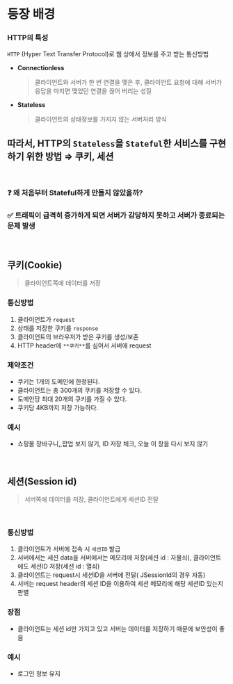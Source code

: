 # 등장 배경

### HTTP의 특성

`HTTP` (Hyper Text Transfer Protocol)로 웹 상에서 정보를 주고 받는 통신방법

- **Connectionless**
  > 클라이언트와 서버가 한 번 연결을 맺은 후, 클라이언트 요청에 대해 서버가 응답을 마치면 맺었던 연결을 끊어 버리는 성질
- **Stateless**
  > 클라이언트의 상태정보를 가지지 않는 서버처리 방식

## 따라서, HTTP의 `Stateless`을 `Stateful`한 서비스를 구현하기 위한 방법 ⇒ 쿠키, 세션

<br>

### ❓ 왜 처음부터 Stateful하게 만들지 않았을까?

### ✅ 트래픽이 급격히 증가하게 되면 서버가 감당하지 못하고 서버가 종료되는 문제 발생

<br>

## 쿠키(Cookie)

> 클라이언트쪽에 데이터를 저장

### 통신방법

1. 클라이언트가 `request`
2. 상태를 저장한 쿠키를 `response`
3. 클라이언트의 브라우저가 받은 쿠키를 생성/보존
4. HTTP header에 `**쿠키**`를 심어서 서버에 request

### 제약조건

- 쿠키는 1개의 도메인에 한정된다.
- 클라이언트는 총 300개의 쿠키를 저장할 수 있다.
- 도메인당 최대 20개의 쿠키를 가질 수 있다.
- 쿠키당 4KB까지 저장 가능하다.

### 예시

- 쇼핑몰 장바구니,,팝업 보지 않기, ID 저장 체크, 오늘 이 창을 다시 보지 않기

<br>

## 세션(Session id)

> 서버쪽에 데이터를 저장, 클라이언트에게 세션ID 전달

<br>

### 통신방법

1. 클라이언트가 서버에 접속 시 `세션ID` 발급
2. 서버에서는 세션 data을 서버에서는 메모리에 저장(세션 id : 자물쇠), 클라이언트에도 세션ID 저장(세션 id : 열쇠)
3. 클라이언트는 request시 세션ID을 서버에 전달( JSessionId의 경우 자동)
4. 서버는 request header의 세션 ID을 이용하여 세션 메모리에 해당 세션ID 있는지 판별

### 장점

- 클라이언트는 세션 id만 가지고 있고 서버는 데이터를 저장하기 때문에 보안성이 좋음

### 예시

- 로그인 정보 유지
